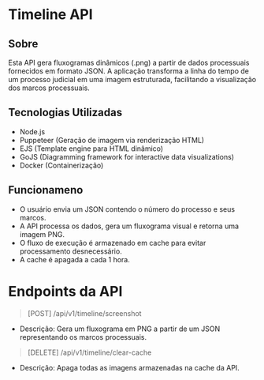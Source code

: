 # Timeline API

## Sobre

Esta API gera fluxogramas dinâmicos (.png) a partir de dados processuais fornecidos em formato JSON. A aplicação transforma a linha do tempo de um processo judicial em uma imagem estruturada, facilitando a visualização dos marcos processuais.

## Tecnologias Utilizadas
- Node.js
- Puppeteer (Geração de imagem via renderização HTML)
- EJS (Template engine para HTML dinâmico)
- GoJS (Diagramming framework for interactive data visualizations)
- Docker (Containerização)

## Funcionameno
- O usuário envia um JSON contendo o número do processo e seus marcos.
- A API processa os dados, gera um fluxograma visual e retorna uma imagem PNG.
- O fluxo de execução é armazenado em cache para evitar processamento desnecessário.
- A cache é apagada a cada 1 hora.

# Endpoints da API
> [POST] /api/v1/timeline/screenshot
- Descrição: Gera um fluxograma em PNG a partir de um JSON representando os marcos processuais.

> [DELETE] /api/v1/timeline/clear-cache
- Descrição: Apaga todas as imagens armazenadas na cache da API.

